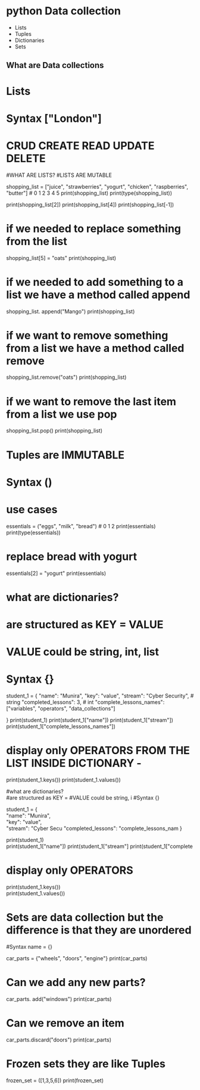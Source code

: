 # python Data collection


- Lists
- Tuples
- Dictionaries
- Sets

## What are Data collections

# Lists
# Syntax ["London"]
# CRUD CREATE READ UPDATE DELETE

#WHAT ARE LISTS?
#LISTS ARE MUTABLE


shopping_list = ["juice", "strawberries", "yogurt", "chicken", "raspberries", "butter"]
              #      0           1             2          3            4           5
print(shopping_list)
print(type(shopping_list))

print(shopping_list[2])
print(shopping_list[4])
print(shopping_list[-1])

# if we needed to replace something from the list
shopping_list[5] = "oats"
print(shopping_list)

# if we needed to add something to a list we have a method called append
shopping_list. append("Mango")
print(shopping_list)

# if we want to remove something from a list we have a method called remove
shopping_list.remove("oats")
print(shopping_list)

# if we want to remove the last item from a list we use pop
shopping_list.pop()
print(shopping_list)

# Tuples are IMMUTABLE
# Syntax ()
# use cases

essentials = ("eggs", "milk", "bread")
              #   0       1        2
print(essentials)
print(type(essentials))

# replace bread with yogurt

essentials[2] = "yogurt"
print(essentials)

# what are dictionaries?
# are structured as KEY = VALUE
# VALUE could be string, int, list
# Syntax {}

student_1 = {
    "name": "Munira",
    "key": "value",
    "stream": "Cyber Security", # string
    "completed_lessons": 3, # int
    "complete_lessons_names": ["variables", "operators", "data_collections"]

}
print(student_1)
print(student_1["name"])
print(student_1["stream"])
print(student_1["complete_lessons_names"])
# display only OPERATORS FROM THE LIST INSIDE DICTIONARY -
print(student_1.keys())
print(student_1.values())


#what are dictionaries?  
#are structured as KEY = 
#VALUE could be string, i
#Syntax {}               
                         
student_1 = {            
    "name": "Munira",    
    "key": "value",      
    "stream": "Cyber Secu
    "completed_lessons": 
    "complete_lessons_nam
}                        
                         
print(student_1)         
print(student_1["name"]) 
print(student_1["stream"]
print(student_1["complete
# display only OPERATORS 
print(student_1.keys())  
print(student_1.values())

# Sets are data collection but the difference is that they are unordered
#Syntax name = {}

car_parts = {"wheels", "doors", "engine"}
print(car_parts)

# Can we add any new parts?
car_parts. add("windows")
print(car_parts)

# Can we remove an item
car_parts.discard("doors")
print(car_parts)

# Frozen sets they are like Tuples
frozen_set = ([1,3,5,6])
print(frozen_set)


                         
                         
